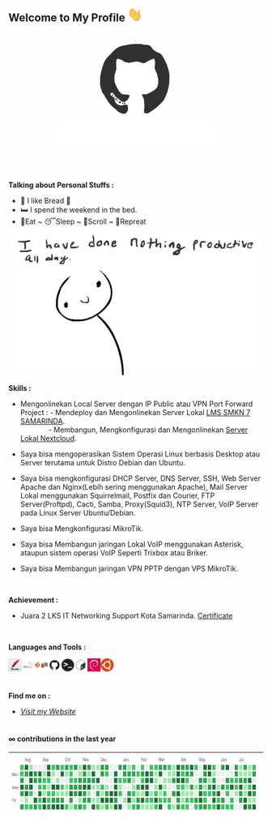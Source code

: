 ## Welcome to My Profile <img src="https://github.com/farrasrayhand/farrasrayhand/blob/master/asset/images/wave.gif" width="30px">
<br>

<div align="center">
<img src="https://github.com/farrasrayhand/farrasrayhand/blob/master/asset/images/github.gif" alt="Farras Rayhand" width="150" height="150" />
</div>

<div align="center">
<img src="https://github.com/farrasrayhand/farrasrayhand/blob/master/asset/images/hi.gif" alt="Farras Rayhand" />
</div>
<br><br><br>

**Talking about Personal Stuffs :**
- 🍞 I like Bread 🤤
- 🛏️ I spend the weekend in the bed.
- 🍔Eat ~ 😴Sleep ~ 📱Scroll ~ 🔁Repreat
<p align="center"><img src="https://github.com/farrasrayhand/farrasrayhand/blob/master/asset/images/noprod.gif" /></p>

**Skills :**
- Mengonlinekan Local Server dengan IP Public atau VPN Port Forward<br>
Project : - Mendeploy dan Mengonlinekan Server Lokal [LMS SMKN 7 SAMARINDA](https://farrasrayhand.github.io/project/smkn7cloud/).<br>
&nbsp;&nbsp;&nbsp;&nbsp;&nbsp;&nbsp;&nbsp;&nbsp;&nbsp;&nbsp;&nbsp;&nbsp;&nbsp;&nbsp;- Membangun, Mengkonfigurasi dan Mengonlinekan [Server Lokal Nextcloud](https://farrasrayhand.github.io/project/lmssmk7/).<br>
- Saya bisa mengoperasikan Sistem Operasi Linux berbasis Desktop atau Server terutama untuk Distro Debian dan Ubuntu.

- Saya bisa mengkonfigurasi DHCP Server, DNS Server, SSH, Web Server Apache dan Nginx(Lebih sering menggunakan Apache), Mail Server Lokal menggunakan Squirrelmail, Postfix dan Courier, FTP Server(Proftpd), Cacti, Samba, Proxy(Squid3), NTP Server, VoIP Server pada Linux Server Ubuntu/Debian.

- Saya bisa Mengkonfigurasi MikroTik.

- Saya bisa Membangun jaringan Lokal VoIP menggunakan Asterisk, ataupun sistem operasi VoIP Seperti Trixbox atau Briker.

- Saya bisa Membangun jaringan VPN PPTP dengan VPS MikroTik.
<br>

**Achievement :**
- Juara 2 LKS IT Networking Support Kota Samarinda. [Certificate](https://drive.google.com/file/d/1b7lc3W7g3EH_dF-Ws4SafBM094jk-tYJ/view?usp=sharing)

<br>

**Languages and Tools :**
<p align="left">
<img align="left" alt="Apache" width="26px" src="https://github.com/farrasrayhand/farrasrayhand/blob/master/asset/images/apache.png" />
<img align="left" alt="MySQL" width="26px" src="https://github.com/farrasrayhand/farrasrayhand/blob/master/asset/images/mysql.png" />
<img align="left" alt="Git" width="26px" src="https://github.com/farrasrayhand/farrasrayhand/blob/master/asset/images/git.png" />
<img align="left" alt="GitHub" width="26px" src="https://github.com/farrasrayhand/farrasrayhand/blob/master/asset/images/github.png" />
<img align="left" alt="Terminal" width="26px" src="https://github.com/farrasrayhand/farrasrayhand/blob/master/asset/images/terminal.png" />
<img align="left" alt="Bash" width="26px" src="https://github.com/farrasrayhand/farrasrayhand/blob/master/asset/images/bash.png" />
<img align="left" alt="Debian" width="26px" src="https://github.com/farrasrayhand/farrasrayhand/blob/master/asset/images/debian.png" />
<img align="left" alt="Ubuntu" width="26px" src="https://github.com/farrasrayhand/farrasrayhand/blob/master/asset/images/ubuntu.png" />
</p>
<br>
</br>

<br>**Find me on :**
* [*Visit my Website*](https://farrasrayhand.github.io/)
<br><br>

#### ∞ contributions in the last year

| <img src="https://github.com/farrasrayhand/farrasrayhand/blob/master/asset/images/contrib.gif" alt="Contributions" width="722px" height="112px" /> |
| ------------------------------------------------------------------------------------------------------------------------------------------- |


